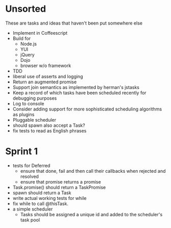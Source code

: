 Unsorted
========
These are tasks and ideas that haven't been put somewhere else

* Implement in Coffeescript
* Build for
  * Node.js
  * YUI
  * jQuery
  * Dojo
  * browser w/o framework
* TDD
* liberal use of asserts and logging
* Return an augmented promise
* Support join semantics as implemented by herman's jstasks
* Keep a record of which tasks have been scheduled recently for debugging purposes
* Log to console
* Consider adding support for more sophisticated scheduling algorithms as plugins
* Pluggable scheduler
* should spawn also accept a Task?
* fix tests to read as English phrases

Sprint 1
========
* tests for Deferred
  * ensure that done, fail and then call their callbacks when rejected and resolved
  * ensure that promise returns a promise
* Task.promise() should return a TaskPromise
* spawn should return a Task
* write actual working tests for while
* fix while to call @thisTask.<deferredfn>
* a simple scheduler
  * Tasks should be assigned a unique id and added to the scheduler's task pool
